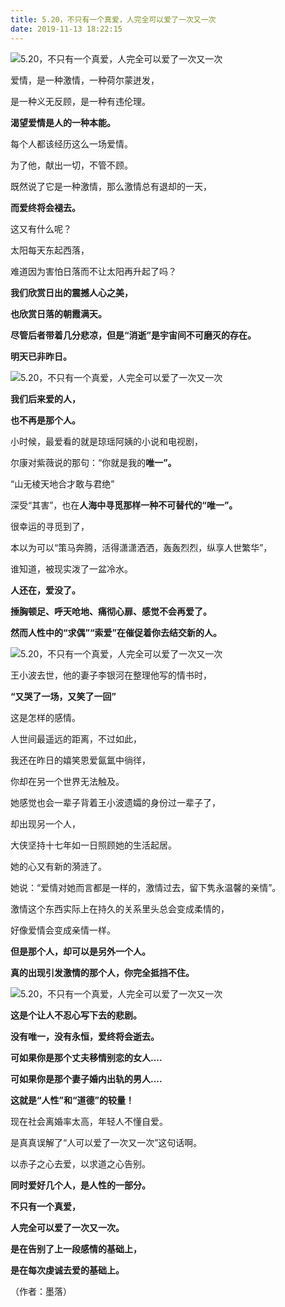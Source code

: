 ```yaml
---
title: 5.20，不只有一个真爱，人完全可以爱了一次又一次
date: 2019-11-13 18:22:15
---
```


 ![5.20，不只有一个真爱，人完全可以爱了一次又一次](http://p1.pstatp.com/large/pgc-image/1526806455424d37e6ccc38)

 爱情，是一种激情，一种荷尔蒙迸发，

 是一种义无反顾，是一种有违伦理。

 **渴望爱情是人的一种本能。**

 每个人都该经历这么一场爱情。

 为了他，献出一切，不管不顾。

 既然说了它是一种激情，那么激情总有退却的一天，

 **而爱终将会褪去。**

 这又有什么呢？

 太阳每天东起西落，

 难道因为害怕日落而不让太阳再升起了吗？

 **我们欣赏日出的震撼人心之美，**

 **也欣赏日落的朝霞满天。**

 **尽管后者带着几分悲凉，但是“消逝”是宇宙间不可磨灭的存在。**

 **明天已非昨日。**

 ![5.20，不只有一个真爱，人完全可以爱了一次又一次](http://p9.pstatp.com/large/pgc-image/1526806455485f2c449740f)

 **我们后来爱的人，**

 **也不再是那个人。**

 小时候，最爱看的就是琼瑶阿姨的小说和电视剧，

 尔康对紫薇说的那句：“你就是我的**唯一”。**

 “山无棱天地合才敢与君绝”

 深受“其害”，也在**人海中寻觅那样一种不可替代的“唯一”。**

 很幸运的寻觅到了，

 本以为可以“策马奔腾，活得潇潇洒洒，轰轰烈烈，纵享人世繁华”，

 谁知道，被现实泼了一盆冷水。

 **人还在，爱没了。**

 **捶胸顿足、呼天呛地、痛彻心扉、感觉不会再爱了。**

 **然而人性中的“求偶”“索爱”在催促着你去结交新的人。**

 ![5.20，不只有一个真爱，人完全可以爱了一次又一次](http://p1.pstatp.com/large/pgc-image/1526806455948a7c5b0923e)

 王小波去世，他的妻子李银河在整理他写的情书时，

 **“又哭了一场，又笑了一回”**

 这是怎样的感情。

 人世间最遥远的距离，不过如此，

 我还在昨日的嬉笑恩爱氤氲中徜徉，

 你却在另一个世界无法触及。

 她感觉也会一辈子背着王小波遗孀的身份过一辈子了，

 却出现另一个人，

 大侠坚持十七年如一日照顾她的生活起居。

 她的心又有新的漪涟了。

 她说：“爱情对她而言都是一样的，激情过去，留下隽永温馨的亲情”。

 激情这个东西实际上在持久的关系里头总会变成柔情的，

 好像爱情会变成亲情一样。

 **但是那个人，却可以是另外一个人。**

 **真的出现引发激情的那个人，你完全抵挡不住。**

 ![5.20，不只有一个真爱，人完全可以爱了一次又一次](http://p1.pstatp.com/large/pgc-image/152680645594508a0b4c527)

 **这是个让人不忍心写下去的悲剧。**

 **没有唯一，没有永恒，爱终将会逝去。**

 **可如果你是那个丈夫移情别恋的女人....**

 **可如果你是那个妻子婚内出轨的男人....**

 **这就是“人性”和“道德”的较量！**

 现在社会离婚率太高，年轻人不懂自爱。

 是真真误解了“人可以爱了一次又一次”这句话啊。

 以赤子之心去爱，以求道之心告别。

 **同时爱好几个人，是人性的一部分。**

 **不只有一个真爱，**

 **人完全可以爱了一次又一次。**

 **是在告别了上一段感情的基础上，**

 **是在每次虔诚去爱的基础上。**

 （作者：墨落）
